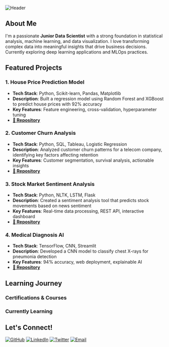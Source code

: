 ![Header](https://capsule-render.vercel.app/api?type=wave&color=gradient&height=200&section=header&text=👋%20Hi,%20I'm%20Md%20Belal%20Hossain%20Santo&fontSize=35&fontColor=white)

## About Me

I'm a passionate **Junior Data Scientist** with a strong foundation in statistical analysis, machine learning, and data visualization. I love transforming complex data into meaningful insights that drive business decisions. Currently exploring deep learning applications and MLOps practices.


##  Featured Projects

### 1. House Price Prediction Model
- **Tech Stack**: Python, Scikit-learn, Pandas, Matplotlib
- **Description**: Built a regression model using Random Forest and XGBoost to predict house prices with 92% accuracy
- **Key Features**: Feature engineering, cross-validation, hyperparameter tuning
- **[📁 Repository](https://github.com/[username]/house-price-prediction)**

### 2. Customer Churn Analysis
- **Tech Stack**: Python, SQL, Tableau, Logistic Regression
- **Description**: Analyzed customer churn patterns for a telecom company, identifying key factors affecting retention
- **Key Features**: Customer segmentation, survival analysis, actionable insights
- **[📁 Repository](https://github.com/[username]/customer-churn-analysis)**

### 3. Stock Market Sentiment Analysis
- **Tech Stack**: Python, NLTK, LSTM, Flask
- **Description**: Created a sentiment analysis tool that predicts stock movements based on news sentiment
- **Key Features**: Real-time data processing, REST API, interactive dashboard
- **[📁 Repository](https://github.com/[username]/stock-sentiment-analysis)**

### 4. Medical Diagnosis AI
- **Tech Stack**: TensorFlow, CNN, Streamlit
- **Description**: Developed a CNN model to classify chest X-rays for pneumonia detection
- **Key Features**: 94% accuracy, web deployment, explainable AI
- **[📁 Repository](https://github.com/[username]/medical-diagnosis-ai)**

## Learning Journey

### Certifications & Courses

### Currently Learning


## Let's Connect!

[![GitHub](https://img.shields.io/badge/GitHub-100000?style=flat-square&logo=github&logoColor=white)](https://github.com/bhsanto)
[![LinkedIn](https://img.shields.io/badge/LinkedIn-0077B5?style=flat-square&logo=linkedin&logoColor=white)](https://www.linkedin.com/in/bhsanto)
[![Twitter](https://img.shields.io/badge/Twitter-1DA1F2?style=flat-square&logo=twitter&logoColor=white)](https://twitter.com/iambhsanto)
[![Email](https://img.shields.io/badge/Email-D14836?style=flat-square&logo=gmail&logoColor=white)](mailto:bhsanto786@gmail.com)
